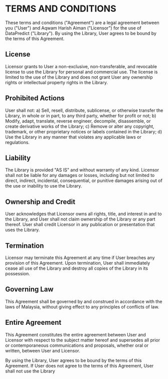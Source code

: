 # TERMS AND CONDITIONS

These terms and conditions ("Agreement") are a legal agreement between you ("User") and Aqwam Harish Aiman ("Licensor") for the use of DataPredict ("Library"). By using the Library, User agrees to be bound by the terms of this Agreement.

## License
Licensor grants to User a non-exclusive, non-transferable, and revocable license to use the Library for personal and commercial use. The license is limited to the use of the Library and does not grant User any ownership rights or intellectual property rights in the Library.

## Prohibited Actions
User shall not:
a) Sell, resell, distribute, sublicense, or otherwise transfer the Library, in whole or in part, to any third party, whether for profit or not;
b) Modify, adapt, translate, reverse engineer, decompile, disassemble, or create derivative works of the Library;
c) Remove or alter any copyright, trademark, or other proprietary notices or labels contained in the Library;
d) Use the Library in any manner that violates any applicable laws or regulations.

## Liability
The Library is provided "AS IS" and without warranty of any kind. Licensor shall not be liable for any damages or losses, including but not limited to direct, indirect, incidental, consequential, or punitive damages arising out of the use or inability to use the Library.

## Ownership and Credit
User acknowledges that Licensor owns all rights, title, and interest in and to the Library, and User shall not claim ownership of the Library or any part thereof. User shall credit Licensor in any publication or presentation that uses the Library.

## Termination
Licensor may terminate this Agreement at any time if User breaches any provision of this Agreement. Upon termination, User shall immediately cease all use of the Library and destroy all copies of the Library in its possession.

## Governing Law
This Agreement shall be governed by and construed in accordance with the laws of Malaysia, without giving effect to any principles of conflicts of law.

## Entire Agreement
This Agreement constitutes the entire agreement between User and Licensor with respect to the subject matter hereof and supersedes all prior or contemporaneous communications and proposals, whether oral or written, between User and Licensor.

By using the Library, User agrees to be bound by the terms of this Agreement. If User does not agree to the terms of this Agreement, User shall not use the Library
